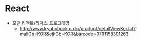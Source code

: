 # React

* 모던 리액트/리덕스 프로그래밍
  * http://www.kyobobook.co.kr/product/detailViewKor.laf?mallGb=KOR&ejkGb=KOR&barcode=9791158391263
